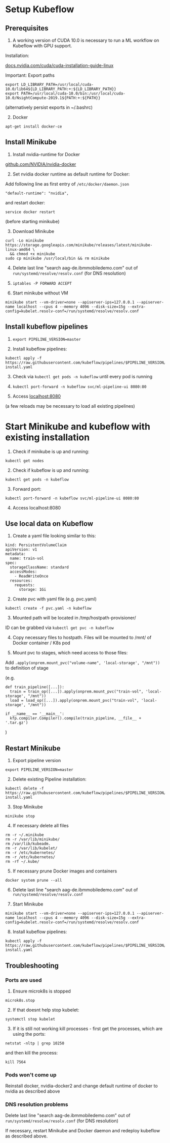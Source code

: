 # Setup Kubeflow 

## Prerequisites

1. A working version of CUDA 10.0 is necessary to run a ML workflow on Kubeflow with GPU support.

Installation:

[docs.nvidia.com/cuda/cuda-installation-guide-linux](https://docs.nvidia.com/cuda/cuda-installation-guide-linux/index.html)

Important: Export paths
```
export LD_LIBRARY_PATH=/usr/local/cuda-10.0/lib64${LD_LIBRARY_PATH:+:${LD_LIBRARY_PATH}}
export PATH=/usr/local/cuda-10.0/bin:/usr/local/cuda-10.0/NsightCompute-2019.1${PATH:+:${PATH}}
```
(alternatively persist exports in ~/.bashrc)

2. Docker

```apt-get install docker-ce```

## Install Minikube

1. Install nvidia-runtime for Docker

[github.com/NVIDIA/nvidia-docker](https://github.com/NVIDIA/nvidia-docker)

2. Set nvidia docker runtime as default runtime for Docker:

Add following line as first entry of `/etc/docker/daemon.json`

```
"default-runtime": "nvidia",
```

and restart docker:

```
service docker restart
```

(before starting minikube)

3. Download Minikube

```
curl -Lo minikube https://storage.googleapis.com/minikube/releases/latest/minikube-linux-amd64 \
  && chmod +x minikube
sudo cp minikube /usr/local/bin && rm minikube
```

4. Delete last line "search aag-de.ibmmobiledemo.com" out of `run/systemd/resolve/resolv.conf` (for DNS resolution)

5. `iptables -P FORWARD ACCEPT`

6. Start minikube without VM

```
minikube start --vm-driver=none --apiserver-ips=127.0.0.1 --apiserver-name localhost --cpus 4 --memory 4096 --disk-size=15g --extra-config=kubelet.resolv-conf=/run/systemd/resolve/resolv.conf
```

## Install kubeflow pipelines

1. `export PIPELINE_VERSION=master`

2. Install kubeflow pipelines:

```
kubectl apply -f https://raw.githubusercontent.com/kubeflow/pipelines/$PIPELINE_VERSION/manifests/namespaced-install.yaml
```

3. Check via `kubectl get pods -n kubeflow` until every pod is running

4. `kubectl port-forward -n kubeflow svc/ml-pipeline-ui 8080:80`

5. Access [localhost:8080](localhost:8080)

(a few reloads may be necessary to load all existing pipelines)

# Start Minikube and kubeflow with existing installation


1. Check if minikube is up and running:

`kubectl get nodes`

2. Check if kubeflow is up and running:

`kubectl get pods -n kubeflow`

3. Forward port:

`kubectl port-forward -n kubeflow svc/ml-pipeline-ui 8080:80`

4. Access localhost:8080


## Use local data on Kubeflow

1. Create a yaml file looking similar to this:
```
kind: PersistentVolumeClaim
apiVersion: v1
metadata:
  name: train-vol
spec:
  storageClassName: standard
  accessModes:
    - ReadWriteOnce
  resources:
    requests:
      storage: 1Gi
```

2. Create pvc with yaml file (e.g. pvc.yaml)

`kubectl create -f pvc.yaml -n kubeflow`

3. Mounted path will be located in /tmp/hostpath-provisioner/

ID can be grabbed via 
`kubectl get pvc -n kubeflow`

4. Copy necessary files to hostpath.
Files will be mounted to /mnt/  of Docker container / K8s pod

5. Mount pvc to stages, which need access to those files:

Add
`.apply(onprem.mount_pvc("volume-name", 'local-storage', "/mnt"))`
to definition of stage

(e.g. 

```
def train_pipeline([...]):
  train = train_op([...]).apply(onprem.mount_pvc("train-vol", 'local-storage', "/mnt"))
  load = load_op([...]).apply(onprem.mount_pvc("train-vol", 'local-storage', "/mnt"))

if __name__ == '__main__':
  kfp.compiler.Compiler().compile(train_pipeline, __file__ + '.tar.gz')
```
)

## Restart Minikube

1. Export pipeline version

```
export PIPELINE_VERSION=master
```

2. Delete existing Pipeline installation:

```
kubectl delete -f https://raw.githubusercontent.com/kubeflow/pipelines/$PIPELINE_VERSION/manifests/namespaced-install.yaml
```

3. Stop Minikube 

`minikube stop`

4. If necessary delete all files 

```
rm -r ~/.minikube
rm -r /var/lib/minikube/
rm /var/lib/kubeadm. 
rm -r /var/lib/kubelet/
rm -r /etc/kubernetes/
rm -r /etc/kubernetes/
rm -rf ~/.kube/
```

5. If necessary prune Docker images and containers

`docker system prune --all`

6. Delete last line "search aag-de.ibmmobiledemo.com" out of `run/systemd/resolve/resolv.conf`

7. Start Minikube

```
minikube start --vm-driver=none --apiserver-ips=127.0.0.1 --apiserver-name localhost --cpus 4 --memory 4096 --disk-size=15g --extra-config=kubelet.resolv-conf=/run/systemd/resolve/resolv.conf
```

8. Install kubeflow pipelines:

```
kubectl apply -f https://raw.githubusercontent.com/kubeflow/pipelines/$PIPELINE_VERSION/manifests/namespaced-install.yaml
```


## Troubleshooting

### Ports are used

1. Ensure microk8s is stopped

`microk8s.stop` 

2. If that doesnt help stop kubelet:

`systemctl stop kubelet`

3. If it is still not working kill processes - first get the processes, which are using the ports:

`netstat -nltp | grep 10250`

and then kill the process:

`kill 7564`


### Pods won't come up

Reinstall docker, nvidia-docker2 and change default runtime of docker to nvidia as described above

### DNS resolution problems

Delete last line "search aag-de.ibmmobiledemo.com" out of `run/systemd/resolve/resolv.conf` (for DNS resolution)

If necessary, restart Minikube and Docker daemon and redeploy kubeflow as described above.


